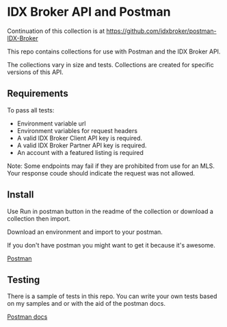 # IDX Broker API and Postman

Continuation of this collection is at https://github.com/idxbroker/postman-IDX-Broker

This repo contains collections for use with Postman and the IDX Broker API.

The collections vary in size and tests. Collections are created for specific versions of this API.

## Requirements

To pass all tests:
* Environment variable url
* Environment variables for request headers
* A valid IDX Broker Client API key is required.
* A valid IDX Broker Partner API key is required.
* An account with a featured listing is required

Note: Some endpoints may fail if they are prohibited from use for an MLS. Your response coude should indicate the request was not allowed.

## Install

Use Run in postman button in the readme of the collection or download a collection then import.

Download an environment and import to your postman.

If you don't have postman you might want to get it because it's awesome.

[Postman](https://www.getpostman.com/)


## Testing

There is a sample of tests in this repo. You can write your own tests based on my samples and or with the aid of the postman docs.

[Postman docs](https://www.getpostman.com/docs/writing_tests)
